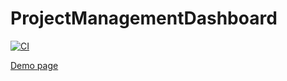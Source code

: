 ﻿# ProjectManagementDashboard

[![CI](https://github.com/GreyRuler/ProjectManagementDashboard/actions/workflows/main.yml/badge.svg)](https://github.com/GreyRuler/ProjectManagementDashboard/actions/workflows/main.yml)

[Demo page](https://greyruler.github.io/ProjectManagementDashboard/)
